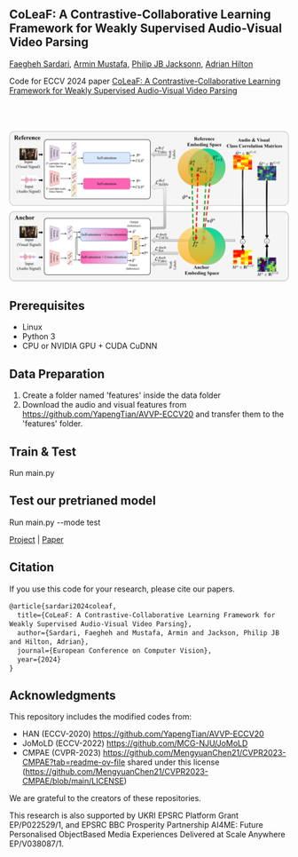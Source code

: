 
## CoLeaF: A Contrastive-Collaborative Learning Framework for Weakly Supervised Audio-Visual Video Parsing

[Faegheh Sardari](https://scholar.google.com/citations?user=_8dV3CgAAAAJ&hl=en&oi=ao), [Armin Mustafa](https://scholar.google.com/citations?user=0xOHqkMAAAAJ&hl=en), [Philip JB Jacksonn](https://scholar.google.com/citations?user=vgue80YAAAAJ&hl=en), [Adrian Hilton](https://scholar.google.com/citations?user=vTIYTNQAAAAJ&hl=en)

Code for ECCV 2024 paper [CoLeaF: A Contrastive-Collaborative Learning Framework for Weakly Supervised Audio-Visual Video Parsing](https://arxiv.org/abs/2405.10690)

<br><br><br>
<img src='imgs/CoLeaF.png' width="900" style="max-width: 100%;">

## Prerequisites
- Linux 
- Python 3
- CPU or NVIDIA GPU + CUDA CuDNN

## Data Preparation
1. Create a folder named 'features' inside the data folder
2. Download the audio and visual features from https://github.com/YapengTian/AVVP-ECCV20 and transfer them to the 'features' folder.

## Train & Test
Run main.py 

## Test our pretrianed model
Run main.py --mode test
   
[Project](https://github.com/faeghehsardari/coleaf) |  [Paper](https://arxiv.org/pdf/2405.10690)

## Citation
If you use this code for your research, please cite our papers.
```
@article{sardari2024coleaf,
  title={CoLeaF: A Contrastive-Collaborative Learning Framework for Weakly Supervised Audio-Visual Video Parsing},
  author={Sardari, Faegheh and Mustafa, Armin and Jackson, Philip JB and Hilton, Adrian},
  journal={European Conference on Computer Vision},
  year={2024}
} 
```
## Acknowledgments
This repository includes the modified codes from:
- HAN (ECCV-2020) https://github.com/YapengTian/AVVP-ECCV20 
- JoMoLD (ECCV-2022) https://github.com/MCG-NJU/JoMoLD
- CMPAE (CVPR-2023) https://github.com/MengyuanChen21/CVPR2023-CMPAE?tab=readme-ov-file shared under this license (https://github.com/MengyuanChen21/CVPR2023-CMPAE/blob/main/LICENSE)
  
We are grateful to the creators of these repositories.

This research is also supported by UKRI EPSRC Platform Grant EP/P022529/1, and EPSRC BBC Prosperity Partnership AI4ME: Future Personalised ObjectBased Media Experiences Delivered at Scale Anywhere EP/V038087/1.
